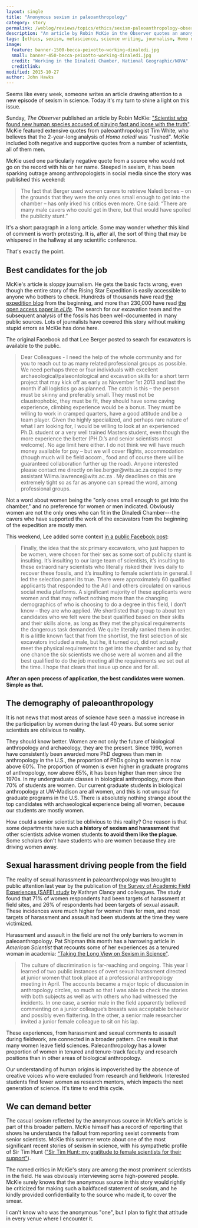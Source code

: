 ```yaml
---
layout: single
title: "Anonymous sexism in paleoanthropology"
category: story
permalink: /weblog/reviews/topics/ethics/sexism-paleoanthropology-observer-2015.html
description: "An article by Robin McKie in the Observer quotes an anonymous jerk. The sexism is part of a pattern that keeps women out of paleoanthropology"
tags: [ethics, sexism, metascience, science writing, journalism, Homo naledi, Rising Star Expedition, Rising Star]
image:
  feature: banner-1500-becca-peixotto-working-dinaledi.jpg
  small: banner-450-becca-peixotto-working-dinaledi.jpg
  credit: "Working in the Dinaledi Chamber, National Geographic/NOVA"
  creditlink: 
modified: 2015-10-27
author: John Hawks
---
```


Seems like every week, someone writes an article drawing attention to a new episode of sexism in science. Today it's my turn to shine a light on this issue. 

Sunday, <em>The Observer</em> published an article by Robin McKie: <a href="http://www.theguardian.com/science/2015/oct/25/discovery-human-species-accused-of-rushing-errors?CMP=share_btn_tw">"Scientist who found new human species accused of playing fast and loose with the truth"</a>. McKie featured extensive quotes from paleoanthropologist Tim White, who believes that the 2-year-long analysis of <em>Homo naledi</em> was "rushed". McKie included both negative and supportive quotes from a number of scientists, all of them men. 

McKie used one particularly negative quote from a source who would not go on the record with his or her name. Steeped in sexism, it has been sparking outrage among anthropologists in social media since the story was published this weekend:  

<blockquote>The fact that Berger used women cavers to retrieve Naledi bones – on the grounds that they were the only ones small enough to get into the chamber – has only irked his critics even more. One said: “There are many male cavers who could get in there, but that would have spoiled the publicity stunt.”</blockquote>

It's a short paragraph in a long article. Some may wonder whether this kind of comment is worth protesting. It is, after all, the sort of thing that may be whispered in the hallway at any scientific conference. 

That's exactly the point. 

## Best candidates for the job

McKie's article is sloppy journalism. He gets the basic facts wrong, even though the entire story of the Rising Star Expedition is easily accessible to anyone who bothers to check. Hundreds of thousands have read <a href="http://voices.nationalgeographic.com/blog/rising-star-expedition/?order=asc">the expedition blog</a> from the beginning, and more than 230,000 have read <a href="http://dx.doi.org/10.7554/eLife.09560#sthash.5hDwndTL.dpuf">the open access paper in <em>eLife</em></a>. The search for our excavation team and the subsequent analysis of the fossils has been well-documented in many public sources. Lots of journalists have covered this story without making stupid errors as McKie has done here. 

The original Facebook ad that Lee Berger posted to search for excavators is available to the public. 

<blockquote>Dear Colleagues - I need the help of the whole community and for you to reach out to as many related professional groups as possible. We need perhaps three or four individuals with excellent archaeological/palaeontological and excavation skills for a short term project that may kick off as early as November 1st 2013 and last the month if all logistics go as planned. The catch is this – the person must be skinny and preferably small. They must not be claustrophobic, they must be fit, they should have some caving experience, climbing experience would be a bonus. They must be willing to work in cramped quarters, have a good attitude and be a team player. Given the highly specialized, and perhaps rare nature of what I am looking for, I would be willing to look at an experienced Ph.D. student or a very well trained Masters student, even though the more experience the better (PH.D.’s and senior scientists most welcome). No age limit here either. I do not think we will have much money available for pay – but we will cover flights, accommodation (though much will be field accom., food and of course there will be guaranteed collaboration further up the road). Anyone interested please contact me directly on lee.berger@wits.ac.za copied to my assistant Wilma.lawrence@wits.ac.za . My deadlines on this are extremely tight so as far as anyone can spread the word, among professional groups. </blockquote>

Not a word about women being the "only ones small enough to get into the chamber," and no preference for women or men indicated. Obviously women are not the only ones who can fit in the Dinaledi Chamber---the cavers who have supported the work of the excavators from the beginning of the expedition are mostly men. 

This weekend, Lee added some context <a href="https://www.facebook.com/profleeberger/posts/10153388742973323">in a public Facebook post</a>: 

<blockquote>Finally, the idea that the six primary excavators, who just happen to be women, were chosen for their sex as some sort of publicity stunt is insulting. It’s insulting to our large team of scientists, it’s insulting to these extraordinary scientists who literally risked their lives daily to recover these fossils, and it’s insulting to female scientists in general. I led the selection panel its true. There were approximately 60 qualified applicants that responded to the Ad I and others circulated on various social media platforms. A significant majority of these applicants were women and that may reflect nothing more than the changing demographics of who is choosing to do a degree in this field, I don’t know – they are who applied. We shortlisted that group to about ten candidates who we felt were the best qualified based on their skills and their skills alone, as long as they met the physical requirements the dangerous task demanded. We quite literally ranked them in order. It is a little known fact that from the shortlist, the first selection of six excavators included a male, but he, it turned out, did not actually meet the physical requirements to get into the chamber and so by that one chance the six scientists we chose were all women and all the best qualified to do the job meeting all the requirements we set out at the time. I hope that clears that issue up once and for all.</blockquote>

<strong>After an open process of application, the best candidates were women. Simple as that.</strong>

## The demography of paleoanthropology

It is not news that most areas of science have seen a massive increase in the participation by women during the last 40 years. But some senior scientists are oblivious to reality.

They should know better. Women are not only the future of biological anthropology and archaeology, they are the present. Since 1990, women have consistently been awarded more PhD degrees than men in anthropology in the U.S., the proportion of PhDs going to women is now above 60%. The proportion of women is even higher in graduate programs of anthropology, now above 65%, it has been higher than men since the 1970s. In my undergraduate classes in biological anthropology, more than 70% of students are women. Our current graduate students in biological anthropology at UW-Madison are all women, and this is not unusual for graduate programs in the U.S. There is absolutely nothing strange about the top candidates with archaeological experience being all women, because our students are mostly women. 

How could a senior scientist be oblivious to this reality? One reason is that some departments have such <strong>a history of sexism and harassment</strong> that other scientists advise women students <strong>to avoid them like the plague</strong>. Some scholars don't have students who are women because they are driving women away. 

## Sexual harassment driving people from the field

The reality of sexual harassment in paleoanthropology was brought to public attention last year by the publication of <a href="http://dx.doi.org/10.1371/journal.pone.0102172">the Survey of Academic Field Experiences (SAFE) study</a> by Kathryn Clancy and colleagues. The study found that 71% of women respondents had been targets of harassment at field sites, and 26% of respondents had been targets of sexual assault. These incidences were much higher for women than for men, and most targets of harassment and assault had been students at the time they were victimized. 

Harassment and assault in the field are not the only barriers to women in paleoanthropology. Pat Shipman this month has a harrowing article in <em>American Scientist</em> that recounts some of her experiences as a tenured woman in academia: <a href="http://www.americanscientist.org/issues/pub/2015/5/taking-the-long-view-on-sexism-in-science/99999">"Taking the Long View on Sexism in Science"</a>. 

<blockquote>The culture of discrimination is far-reaching and ongoing. This year I learned of two public instances of overt sexual harassment directed at junior women that took place at a professional anthropology meeting in April. The accounts became a major topic of discussion in anthropology circles, so much so that I was able to check the stories with both subjects as well as with others who had witnessed the incidents. In one case, a senior male in the field apparently believed commenting on a junior colleague’s breasts was acceptable behavior and possibly even flattering. In the other, a senior male researcher invited a junior female colleague to sit on his lap.</blockquote>

These experiences, from harassment and sexual comments to assault during fieldwork, are connected in a broader pattern. One result is that many women leave field sciences. Paleoanthropology has a lower proportion of women in tenured and tenure-track faculty and research positions than in other areas of biological anthropology. 

Our understanding of human origins is impoverished by the absence of creative voices who were excluded from research and fieldwork. Interested students find fewer women as research mentors, which impacts the next generation of science. It's time to end this cycle. 

## We can demand better

The casual sexism reflected by the anonymous source in McKie's article is part of this broader pattern. McKie himself has a record of reporting that shows he understands the fallout from reporting sexist comments from senior scientists. McKie this summer wrote about one of the most significant recent stories of sexism in science, with his sympathetic profile of Sir Tim Hunt (<a href="http://www.theguardian.com/world/2015/jun/20/sir-tim-hunt-gratitude-female-scientists-support-joke">"Sir Tim Hunt: my gratitude to female scientists for their support"</a>). 

The named critics in McKie's story are among the most prominent scientists in the field. He was obviously interviewing some high-powered people. McKie surely knows that the anonymous source in this story would rightly be criticized for making such a baldfaced statement of sexism, and he kindly provided confidentiality to the source who made it, to cover the smear. 

I can't know who was the anonymous "one", but I plan to fight that attitude in every venue where I encounter it. 

